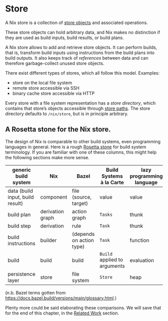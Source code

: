 # Store

A Nix store is a collection of [store objects](objects.md) and associated operations.

These store objects can hold arbitrary data, and Nix makes no distinction if they are used as build inputs, build results, or build plans.

A Nix store allows to add and retrieve store objects.
It can perform builds, that is, transform build inputs using instructions from the build plans into build outputs.
It also keeps track of *references* between data and can therefore garbage-collect unused store objects.

There exist different types of stores, which all follow this model.
Examples:
- store on the local file system
- remote store accessible via SSH
- binary cache store accessible via HTTP

Every store with a file system representation has a *store directory*, which contains that store’s objects accessible through [store paths](paths.md).
The store directory defaults to `/nix/store`, but is in principle arbitrary.

## A Rosetta stone for the Nix store.

The design of Nix is comparable to other build systems, even programming languages in general.
Here is a rough [Rosetta stone](https://en.m.wikipedia.org/wiki/Rosetta_Stone) for build system terminology.
If you are familiar with one of these columns, this might help the following sections make more sense.

generic build system | Nix | Bazel | Build Systems à la Carte | lazy programming language
-- | -- | -- | -- | --
data (build input, build result) | component | file (source, target) | value | value
build plan | derivation graph | action graph | `Tasks` | thunk
build step | derivation | rule | `Task` | thunk
build instructions | builder | (depends on action type) | `Task` | function
build | build | build | `Build` applied to arguments | evaluation
persistence layer | store | file system | `Store` | heap

(n.b. Bazel terms gotten from https://docs.bazel.build/versions/main/glossary.html.)

Plenty more could be said elaborating these comparisons.
We will save that for the end of this chapter, in the [Related Work](./related-work.md) section.

